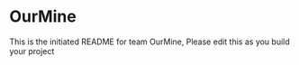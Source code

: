 # OurMine
This is the initiated README for team OurMine, Please edit this as you build your project

